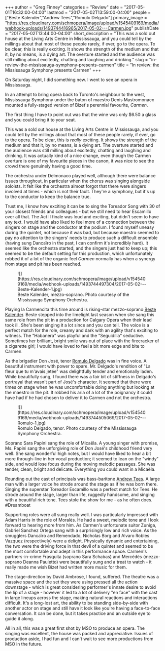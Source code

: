+++
author = "Greg Finney"
categories = "Review"
date = "2017-05-01T16:32:00-04:00"
lastmod = "2017-05-02T13:59:00-04:00"
people = ["Beste Kalender","Andrew Tees","Romulo Delgado"]
primary_image = "https://res.cloudinary.com/schmopera/image/upload/v1545409169/media/webhook-uploads/1493744416965/2017-05-02---Carmen.jpg"
publishDate = "2017-05-02T13:44:00-04:00"
short_description = "This was a sold out house at the Living Arts Centre in Mississauga, and you could tell by the millings about that most of these people rarely, if ever, go to the opera. To be clear, this is really exciting. It shows the strength of the medium and that it, by no means, is a dying art. The overture started and the audience was still milling about excitedly, chatting and laughing and drinking."
slug = "in-review-the-mississauga-symphony-presents-carmen"
title = "In review: the Mississauga Symphony presents Carmen"
+++

On Saturday night, I did something new. I went to see an opera in Mississauga. 

In an attempt to bring opera back to Toronto's neighbour to the west, Mississauga Symphony under the baton of maestro Denis Mastromonaco mounted a fully-staged version of Bizet's perennial favourite, *Carmen*. 

The first thing I have to point out was that the wine was only $6.50 a glass and you could bring it to your seat. 

This was a sold out house at the Living Arts Centre in Mississauga, and you could tell by the millings about that most of these people rarely, if ever, go to the opera. To be clear, this is *really* exciting. It shows the strength of the medium and that it, by no means, is a dying art. The overture started and the audience was still milling about excitedly, chatting and laughing and drinking. It was actually kind of a nice change, even though the Carmen overture is one of my favourite pieces in the canon, it was nice to see the crowd there genuinely having a good time. 

The orchestra under Delmonaco played well, although there were balance issues throughout, in particular when the chorus was singing alongside soloists. It felt like the orchestra almost forgot that there were singers involved at times - which is not their fault. They're a symphony, but it's up to the conductor to keep the balance true. 

Trust me, I know how exciting it can be to sing the Toreador Song with 30 of your closest friends and colleagues - but we still need to hear Escamillo over all that. The Act II finale was loud and exciting, but didn't seem to have any text. I would have also liked to feel more of a connection between the singers on stage and the conductor at the podium. I found myself uneasy during the quintet, not because it was bad, but because maestro seemed to pay no attention to the singers' needs to produce such a difficult ensemble (having sung Dancaïro in the past, I can confirm it's incredibly hard). It seemed like the orchestra started, and the singers just had to keep up; this seemed to be the default setting for this production, which unfortunately robbed it of a lot of the organic feel *Carmen* normally has when a synergy from stage and pit has been reached. 

<figure data-type="image">
![](https://res.cloudinary.com/schmopera/image/upload/v1545409169/media/webhook-uploads/1493744497304/2017-05-02---Beste-Kalender-1.jpg)
<figcaption>Beste Kalender, mezzo-soprano. Photo courtesy of the Mississauga Symphony Orchestra.</figcaption>
</figure>

Playing la Carmencita this time around is rising-star mezzo-soprano [Beste Kalender](/scene/people/beste-kalender/). Beste stepped into the limelight last season when she sang this same role from the pit in a production for Calgary Opera when their lead took ill. She's been singing it a lot since and you can tell. The voice is a perfect match for the role, creamy and dark with an agility that's exciting to witness. The "Habanera" was playful and the "Seguidilla" seductive. Sometimes her brilliant, bright smile was out of place with the firecracker of a cigarette girl; I would have loved to feel a bit more edge and bite to Carmen. 

As the brigadier Don José, tenor [Romulo Delgado](/scene/people/romulo-delgado/) was in fine voice. A beautiful instrument with power to spare. Mr. Delgado's rendition of "La fleur que tu m'avais jetée" was delightfully tender and emotionally laden. While beautifully sung, I found there was a fair bit of stiffness in Delgado's portrayal that wasn't part of José's character. It seemed that there were times on stage when he was uncomfortable doing anything but looking at the maestro in the pit. It robbed his aria of a lot of the poignancy it could have had if he had chosen to deliver it to Carmen and not the orchestra.

<figure data-type="image">
![](https://res.cloudinary.com/schmopera/image/upload/v1545409169/media/webhook-uploads/1493744505069/2017-05-02---Romulo-1.jpg)
<figcaption>Romulo Delgado, tenor. Photo courtesy of the Mississauga Symphony Orchestra.</figcaption>
</figure>

Soprano Sara Papini sang the role of Micaëla. A young singer with promise, Ms. Papini sang the unforgiving role of Don José's childhood friend very well. She sang wonderful high notes, but I would have liked to hear a bit more through-line in her vocal production; it seemed to lean on the "windy" side, and would lose focus during the moving melodic passages. She was tender, clean, bright and delicate. Everything you could want in a Micaëla. 

Rounding out the cast of principals was bass-baritone [Andrew Tees](/scene/people/andrew-tees/). A large man with a larger voice he strode around the stage as if he was born there. Singing the superstar Toreador Escamillo was a perfect match for Tees. He strode around the stage, larger than life, ruggedly handsome, and singing with a beautiful rich tone.  Tees stole the show for me - as he often does. #Dreamboat

Supporting roles were all sung really well. I was particularly impressed with Adam Harris in the role of Moralès. He had a sweet, melodic tone and I look forward to hearing more from him. As Carmen's unfortunate suitor Zuniga, Gabriel Sanchez Ortega sang with a surprisingly low and rich voice. As the smugglers Dancaïro and Remendado, Nicholas Borg and Alvaro Robles Vazquez (respectively) were a delight. Physically dynamic and entertaining, the two were the driving force in that devil of a quintet and seemed to be the most comfortable and adept in this performance space. Carmen's partners-in-crime Frasquita (soprano Sara Schabas) and Mercédès  (mezzo-soprano Deanna Pauletto) were beautifully sung and a treat to watch - it really made me wish Bizet had written more music for them. 

The stage-direction by David Ambrose, I found, suffered. The theatre was a massive space and the set they were using pressed all the action downstage - which is great considering performer's innate desire to avoid the lip of a stage - however it led to a lot of delivery "en face" with the cast in large lineups across the stage, making natural reactions and interactions difficult. It's a long-lost art, the ability to be standing side-by-side with another actor on stage and still have it look like you're having a face-to-face conversation. It can be done, but it takes practice and an outside eye to guide it along. 

All in all, this was a great first shot by MSO to produce an opera. The singing was excellent, the house was packed and appreciative. Issues of production aside, I had fun and I can't wait to see more productions from MSO in the future.
